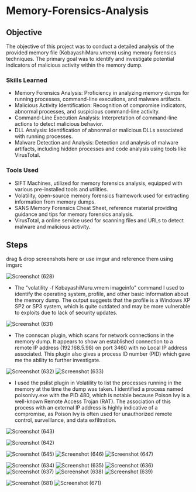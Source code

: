 # Memory-Forensics-Analysis

## Objective

The objective of this project was to conduct a detailed analysis of the provided memory file (KobayashiMaru.vmem) using memory forensics techniques. The primary goal was to identify and investigate potential indicators of malicious activity within the memory dump.

### Skills Learned

- Memory Forensics Analysis: Proficiency in analyzing memory dumps for running processes, command-line executions, and malware artifacts.
- Malicious Activity Identification: Recognition of compromise indicators, abnormal processes, and suspicious command-line activity.
- Command-Line Execution Analysis: Interpretation of command-line actions to detect malicious behavior.
- DLL Analysis: Identification of abnormal or malicious DLLs associated with running processes.
- Malware Detection and Analysis: Detection and analysis of malware artifacts, including hidden processes and code analysis using tools like VirusTotal.

### Tools Used

- SIFT Machines, utilized for memory forensics analysis, equipped with various pre-installed tools and utilities.
- Volatility, open-source memory forensics framework used for extracting information from memory dumps.
- SANS Memory Forensics Cheat Sheet, reference material providing guidance and tips for memory forensics analysis.
- VirusTotal, a online service used for scanning files and URLs to detect malware and malicious activity.

## Steps
drag & drop screenshots here or use imgur and reference them using imgsrc

![Screenshot (628)](https://github.com/fypm2000/Memory-Forensics-Analysis/assets/117059426/59c689c6-221e-4cf1-96de-c025ca773d07)
- The "volatility -f KobayashiMaru.vmem imageinfo" command I used to identify the operating system, profile, and other basic information about the memory dump. The output suggests that the profile is a Windows XP SP2 or SP3 system, which is quite outdated and may be more vulnerable to exploits due to lack of security updates.


![Screenshot (631)](https://github.com/fypm2000/Memory-Forensics-Analysis/assets/117059426/60e23ca4-6614-49df-8055-6ea8a537d6b1)
- The connscan plugin, which scans for network connections in the memory dump. It appears to show an established connection to a remote IP address (192.168.5.98) on port 3460 with no Local IP address associated. This plugin also gives a 
process ID number (PID) which gave me the ability to further investigate. 

![Screenshot (632)](https://github.com/fypm2000/Memory-Forensics-Analysis/assets/117059426/4e7db0e3-4c0b-4050-b0d8-d512f3836acc)
![Screenshot (633)](https://github.com/fypm2000/Memory-Forensics-Analysis/assets/117059426/2e42a9f4-fc81-474a-916c-34168fbd0a8d)
- I used the pslist plugin in Volatility to list the processes running in the memory at the time the dump was taken. I identified a process named poisonivy.exe with the PID 480, which is notable because Poison Ivy is a well-known Remote Access Trojan (RAT). The association of this process with an external IP address is highly indicative of a compromise, as Poison Ivy is often used for unauthorized remote control, surveillance, and data exfiltration.


![Screenshot (643)](https://github.com/fypm2000/Memory-Forensics-Analysis/assets/117059426/10a5ee2d-4d95-47d8-a5f3-45145c14e3b6)

![Screenshot (642)](https://github.com/fypm2000/Memory-Forensics-Analysis/assets/117059426/4598bef2-6fb1-4276-82dc-32916eea14ad)





![Screenshot (645)](https://github.com/fypm2000/Memory-Forensics-Analysis/assets/117059426/3a17ed2d-965e-4350-b4ec-316e980d2212)
![Screenshot (646)](https://github.com/fypm2000/Memory-Forensics-Analysis/assets/117059426/724a3be0-1ee5-47cd-869c-e25657b6664c)
![Screenshot (647)](https://github.com/fypm2000/Memory-Forensics-Analysis/assets/117059426/de9ad11a-a270-472f-a78f-2f783a5dca1e)

![Screenshot (634)](https://github.com/fypm2000/Memory-Forensics-Analysis/assets/117059426/aac33b7e-c6cd-4372-be23-e2f54f786a99)
![Screenshot (635)](https://github.com/fypm2000/Memory-Forensics-Analysis/assets/117059426/b502c3e7-e74e-4d6b-8e84-b3645a8920e1)
![Screenshot (636)](https://github.com/fypm2000/Memory-Forensics-Analysis/assets/117059426/b3e1d13d-295c-4fa5-8263-b373f78f96c7)
![Screenshot (637)](https://github.com/fypm2000/Memory-Forensics-Analysis/assets/117059426/1d59b0a3-bf02-4d5e-9ad9-9d38dc699b78)
![Screenshot (638)](https://github.com/fypm2000/Memory-Forensics-Analysis/assets/117059426/9901c706-e7ab-47b2-a281-e7941cdf7d2c)
![Screenshot (639)](https://github.com/fypm2000/Memory-Forensics-Analysis/assets/117059426/bafb5f8b-9801-48b9-8daa-2f9623e300d7)


![Screenshot (681)](https://github.com/fypm2000/Memory-Forensics-Analysis/assets/117059426/4bd44f91-58d0-4ab7-9bc7-839a15ab3df9)
![Screenshot (671)](https://github.com/fypm2000/Memory-Forensics-Analysis/assets/117059426/d97c918a-83f0-43ff-88bd-61dcf40c1da9)
